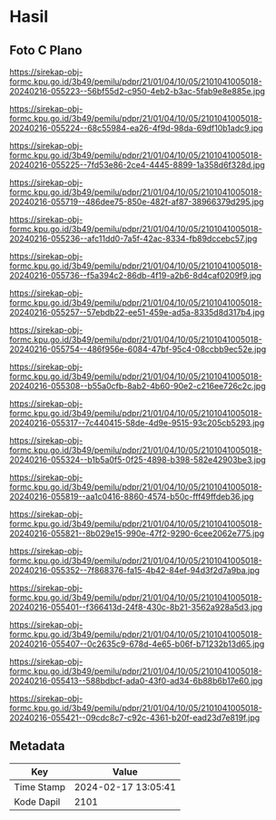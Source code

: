 # Hasil

## Foto C Plano

https://sirekap-obj-formc.kpu.go.id/3b49/pemilu/pdpr/21/01/04/10/05/2101041005018-20240216-055223--56bf55d2-c950-4eb2-b3ac-5fab9e8e885e.jpg

https://sirekap-obj-formc.kpu.go.id/3b49/pemilu/pdpr/21/01/04/10/05/2101041005018-20240216-055224--68c55984-ea26-4f9d-98da-69df10b1adc9.jpg

https://sirekap-obj-formc.kpu.go.id/3b49/pemilu/pdpr/21/01/04/10/05/2101041005018-20240216-055225--7fd53e86-2ce4-4445-8899-1a358d6f328d.jpg

https://sirekap-obj-formc.kpu.go.id/3b49/pemilu/pdpr/21/01/04/10/05/2101041005018-20240216-055719--486dee75-850e-482f-af87-38966379d295.jpg

https://sirekap-obj-formc.kpu.go.id/3b49/pemilu/pdpr/21/01/04/10/05/2101041005018-20240216-055236--afc11dd0-7a5f-42ac-8334-fb89dccebc57.jpg

https://sirekap-obj-formc.kpu.go.id/3b49/pemilu/pdpr/21/01/04/10/05/2101041005018-20240216-055736--f5a394c2-86db-4f19-a2b6-8d4caf0209f9.jpg

https://sirekap-obj-formc.kpu.go.id/3b49/pemilu/pdpr/21/01/04/10/05/2101041005018-20240216-055257--57ebdb22-ee51-459e-ad5a-8335d8d317b4.jpg

https://sirekap-obj-formc.kpu.go.id/3b49/pemilu/pdpr/21/01/04/10/05/2101041005018-20240216-055754--486f956e-6084-47bf-95c4-08ccbb9ec52e.jpg

https://sirekap-obj-formc.kpu.go.id/3b49/pemilu/pdpr/21/01/04/10/05/2101041005018-20240216-055308--b55a0cfb-8ab2-4b60-90e2-c216ee726c2c.jpg

https://sirekap-obj-formc.kpu.go.id/3b49/pemilu/pdpr/21/01/04/10/05/2101041005018-20240216-055317--7c440415-58de-4d9e-9515-93c205cb5293.jpg

https://sirekap-obj-formc.kpu.go.id/3b49/pemilu/pdpr/21/01/04/10/05/2101041005018-20240216-055324--b1b5a0f5-0f25-4898-b398-582e42903be3.jpg

https://sirekap-obj-formc.kpu.go.id/3b49/pemilu/pdpr/21/01/04/10/05/2101041005018-20240216-055819--aa1c0416-8860-4574-b50c-fff49ffdeb36.jpg

https://sirekap-obj-formc.kpu.go.id/3b49/pemilu/pdpr/21/01/04/10/05/2101041005018-20240216-055821--8b029e15-990e-47f2-9290-6cee2062e775.jpg

https://sirekap-obj-formc.kpu.go.id/3b49/pemilu/pdpr/21/01/04/10/05/2101041005018-20240216-055352--7f868376-fa15-4b42-84ef-94d3f2d7a9ba.jpg

https://sirekap-obj-formc.kpu.go.id/3b49/pemilu/pdpr/21/01/04/10/05/2101041005018-20240216-055401--f366413d-24f8-430c-8b21-3562a928a5d3.jpg

https://sirekap-obj-formc.kpu.go.id/3b49/pemilu/pdpr/21/01/04/10/05/2101041005018-20240216-055407--0c2635c9-678d-4e65-b06f-b71232b13d65.jpg

https://sirekap-obj-formc.kpu.go.id/3b49/pemilu/pdpr/21/01/04/10/05/2101041005018-20240216-055413--588bdbcf-ada0-43f0-ad34-6b88b6b17e60.jpg

https://sirekap-obj-formc.kpu.go.id/3b49/pemilu/pdpr/21/01/04/10/05/2101041005018-20240216-055421--09cdc8c7-c92c-4361-b20f-ead23d7e819f.jpg


## Metadata

| Key        | Value               |
| ---------- | ------------------- |
| Time Stamp | 2024-02-17 13:05:41 |
| Kode Dapil | 2101                |



